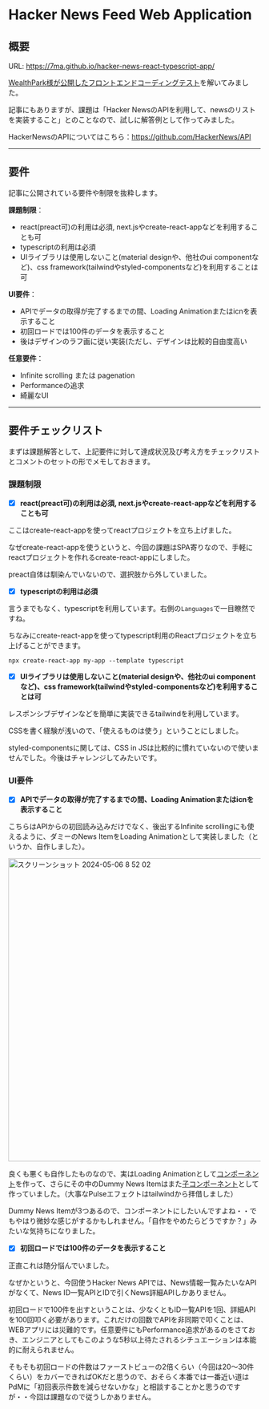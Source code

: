# Hacker News Feed Web Application

## 概要

URL: https://7ma.github.io/hacker-news-react-typescript-app/

[WealthPark様が公開したフロントエンドコーディングテスト](https://note.com/takahirofujii/n/n7e559422cc66)を解いてみました。

記事にもありますが、課題は「Hacker NewsのAPIを利用して、newsのリストを実装すること」とのことなので、試しに解答例として作ってみました。

HackerNewsのAPIについてはこちら：https://github.com/HackerNews/API

---

## 要件

記事に公開されている要件や制限を抜粋します。

**課題制限**：
- react(preact可)の利用は必須, next.jsやcreate-react-appなどを利用することも可
- typescriptの利用は必須
- UIライブラリは使用しないこと(material designや、他社のui componentなど)、css framework(tailwindやstyled-componentsなど)を利用することは可

**UI要件**：
- APIでデータの取得が完了するまでの間、Loading Animationまたはicnを表示すること
- 初回ロードでは100件のデータを表示すること
- 後はデザインのラフ画に従い実装(ただし、デザインは比較的自由度高い

**任意要件**：
- Infinite scrolling または pagenation
- Performanceの追求
- 綺麗なUI

---

## 要件チェックリスト

まずは課題解答として、上記要件に対して達成状況及び考え方をチェックリストとコメントのセットの形でメモしておきます。

### 課題制限

- [x] **react(preact可)の利用は必須, next.jsやcreate-react-appなどを利用することも可**

ここはcreate-react-appを使ってreactプロジェクトを立ち上げました。

なぜcreate-react-appを使うというと、今回の課題はSPA寄りなので、手軽にreactプロジェクトを作れるcreate-react-appにしました。

preact自体は馴染んでいないので、選択肢から外していました。

- [x] **typescriptの利用は必須**

言うまでもなく、typescriptを利用しています。右側の`Languages`で一目瞭然ですね。

ちなみにcreate-react-appを使ってtypescript利用のReactプロジェクトを立ち上げることができます。
```shell
npx create-react-app my-app --template typescript
```

- [x] **UIライブラリは使用しないこと(material designや、他社のui componentなど)、css framework(tailwindやstyled-componentsなど)を利用することは可**

レスポンシブデザインなどを簡単に実装できるtailwindを利用しています。

CSSを書く経験が浅いので、「使えるものは使う」ということにしました。

styled-componentsに関しては、CSS in JSは比較的に慣れていないので使いませんでした。今後はチャレンジしてみたいです。

### UI要件

- [x] **APIでデータの取得が完了するまでの間、Loading Animationまたはicnを表示すること**

こちらはAPIからの初回読み込みだけでなく、後出するInfinite scrollingにも使えるように、ダミーのNews ItemをLoading Animationとして実装しました（というか、自作しました）。

<img width="605" alt="スクリーンショット 2024-05-06 8 52 02" src="https://github.com/7mA/hacker-news-react-typescript-app/assets/22639121/c958da19-bb30-41a5-b024-f86aa427ab55">

良くも悪くも自作したものなので、実はLoading Animationとして[コンポーネント](https://github.com/7mA/hacker-news-react-typescript-app/blob/master/src/components/NewsFeedLoading.tsx)を作って、さらにその中のDummy News Itemはまた[子コンポーネント](https://github.com/7mA/hacker-news-react-typescript-app/blob/master/src/components/NewsFeedLoadingItem.tsx)として作っていました。（大事なPulseエフェクトはtailwindから拝借しました）

Dummy News Itemが3つあるので、コンポーネントにしたいんですよね・・でもやはり微妙な感じがするかもしれません。「自作をやめたらどうですか？」みたいな気持ちになりました。

- [x] **初回ロードでは100件のデータを表示すること**

正直これは随分悩んでいました。

なぜかというと、今回使うHacker News APIでは、News情報一覧みたいなAPIがなくて、News ID一覧APIとIDで引くNews詳細APIしかありません。

初回ロードで100件を出すということは、少なくともID一覧APIを1回、詳細APIを100回叩く必要があります。これだけの回数でAPIを非同期で叩くことは、WEBアプリには災難的です。任意要件にもPerformance追求があるのをさておき、エンジニアとしてもこのような5秒以上待たされるシチュエーションは本能的に耐えられません。

そもそも初回ロードの件数はファーストビューの2倍くらい（今回は20〜30件くらい）をカバーできればOKだと思うので、おそらく本番では一番近い道はPdMに「初回表示件数を減らせないかな」と相談することかと思うのですが・・今回は課題なので従うしかありません。

